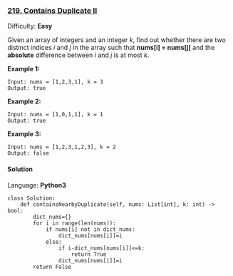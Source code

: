 ### [219\. Contains Duplicate II](https://leetcode.com/problems/contains-duplicate-ii/)

Difficulty: **Easy**


Given an array of integers and an integer _k_, find out whether there are two distinct indices _i_ and _j_ in the array such that **nums[i] = nums[j]** and the **absolute** difference between _i_ and _j_ is at most _k_.


**Example 1:**

```
Input: nums = [1,2,3,1], k = 3
Output: true
```


**Example 2:**

```
Input: nums = [1,0,1,1], k = 1
Output: true
```


**Example 3:**

```
Input: nums = [1,2,3,1,2,3], k = 2
Output: false
```


#### Solution

Language: **Python3**

```python3
class Solution:
    def containsNearbyDuplicate(self, nums: List[int], k: int) -> bool:
        dict_nums={}
        for i in range(len(nums)):
            if nums[i] not in dict_nums:
                dict_nums[nums[i]]=i
            else:
                if i-dict_nums[nums[i]]<=k:
                    return True
                dict_nums[nums[i]]=i
        return False
```